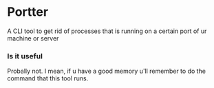 # Portter
A CLI tool to get rid of processes that is running on a certain port of ur machine or server

### Is it useful
Probally not. I mean, if u have a good memory u'll remember to do the command that this tool runs.
